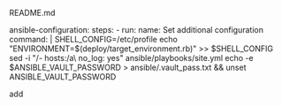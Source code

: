 README.md

 ansible-configuration:
    steps:
      - run:
          name: Set additional configuration
          command: |
            SHELL_CONFIG=/etc/profile
            echo "ENVIRONMENT=$(deploy/target_environment.rb)" >> $SHELL_CONFIG
            sed -i "/- hosts:/a\  no_log: yes" ansible/playbooks/site.yml
            echo -e $ANSIBLE_VAULT_PASSWORD > ansible/.vault_pass.txt && unset ANSIBLE_VAULT_PASSWORD

add